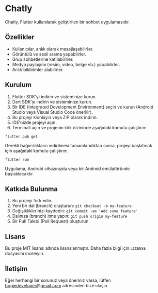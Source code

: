 <h1>Chatly</h1>

<p>Chatly, Flutter kullanılarak geliştirilen bir sohbet uygulamasıdır.</p>

<h2>Özellikler</h2>

<ul>
  <li>Kullanıcılar, anlık olarak mesajlaşabilirler.</li>
  <li>Görüntülü ve sesli arama yapabilirler.</li>
  <li>Grup sohbetlerine katılabilirler.</li>
  <li>Medya paylaşımı (resim, video, belge vb.) yapabilirler.</li>
  <li>Anlık bildirimler alabilirler.</li>
</ul>

<h2>Kurulum</h2>

<ol>
  <li>Flutter SDK'yi indirin ve sisteminize kurun.</li>
  <li>Dart SDK'yı indirin ve sisteminize kurun.</li>
  <li>Bir IDE (Integrated Development Environment) seçin ve kurun (Android Studio veya Visual Studio Code önerilir).</li>
  <li>Bu projeyi klonlayın veya ZIP olarak indirin.</li>
  <li>IDE'nizde projeyi açın.</li>
  <li>Terminali açın ve projenin kök dizininde aşağıdaki komutu çalıştırın:</li>
</ol>

<pre><code>flutter pub get</code></pre>

<p>Gerekli bağımlılıkların indirilmesi tamamlandıktan sonra, projeyi başlatmak için aşağıdaki komutu çalıştırın:</p>

<pre><code>flutter run</code></pre>

<p>Uygulama, Android cihazınızda veya bir Android emülatöründe başlatılacaktır.</p>

<h2>Katkıda Bulunma</h2>

<ol>
  <li>Bu projeyi fork edin.</li>
  <li>Yeni bir dal (branch) oluşturun: <code>git checkout -b my-feature</code></li>
  <li>Değişikliklerinizi kaydedin: <code>git commit -am 'Add some feature'</code></li>
  <li>Dalınıza (branch) itme yapın: <code>git push origin my-feature</code></li>
  <li>Bir Pull Talebi (Pull Request) oluşturun.</li>
</ol>

<h2>Lisans</h2>

<p>Bu proje MIT lisansı altında lisanslanmıştır. Daha fazla bilgi için <code>LICENSE</code> dosyasını inceleyin.</p>

<h2>İletişim</h2>

<p>Eğer herhangi bir sorunuz veya öneriniz varsa, lütfen <a href="mailto:bogiedeveloper@gmail.com">bogiedeveloper@gmail.com</a> adresinden bize ulaşın.</p>
